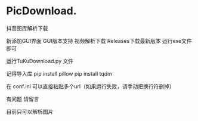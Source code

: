 # PicDownload.

抖音图库解析下载

新添加GUI界面
GUI版本支持 视频解析下载
Releases下载最新版本 运行exe文件即可

运行TuKuDownload.py 文件

记得导入库
pip install pillow
pip install tqdm

在 conf.ini 可以直接粘贴多个url（如果运行失败，请手动把换行符删掉）

有问题 请留言

目前只可以解析图片

